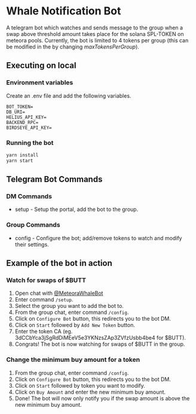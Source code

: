 # Whale Notification Bot
A telegram bot which watches and sends message to the group when a swap above threshold amount takes place for the solana SPL-TOKEN on meteora pools. Currently, the bot is limited to 4 tokens per group (this can be modified in the by changing _maxTokensPerGroup_).

## Executing on local

### Environment variables
Create an .env file and add the following variables.
```.env
BOT_TOKEN=
DB_URI=
HELIUS_API_KEY=
BACKEND_RPC=
BIRDSEYE_API_KEY=
```
### Running the bot
```bash
yarn install
yarn start
```

## Telegram Bot Commands
### DM Commands
- setup - Setup the portal, add the bot to the group.
### Group Commands
- config - Configure the bot; add/remove tokens to watch and modify their settings.

## Example of the bot in action 
### Watch for swaps of $BUTT
1. Open chat with [@MeteoraWhaleBot](https://t.me/MeteoraWhaleBot)
2. Enter command `/setup`.
3. Select the group you want to add the bot to.
4. From the group chat, enter command `/config`.
5. Click on `Configure Bot` button, this redirects you to the bot DM.
6. Click on `Start` followed by `Add New Token` button.
7. Enter the token CA (eg. 3dCCbYca3jSgRdDiMEeV5e3YKNzsZAp3ZVfzUsbb4be4 for $BUTT).
8. Congrats! The bot is now watching for swaps of $BUTT in the group.

### Change the minimum buy amount for a token
1. From the group chat, enter command `/config`.
2. Click on `Configure Bot` button, this redirects you to the bot DM.
3. Click on `Start` followed by token you want to modify.
4. Click on `Buy Amount` and enter the new minimum buy amount.
5. Done! The bot will now only notify you if the swap amount is above the new minimum buy amount.


